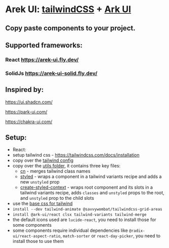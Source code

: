 # Arek UI: [tailwindCSS](https://tailwindcss.com/) + [Ark UI](https://ark-ui.com/)

## Copy paste components to your project.

## Supported frameworks:

### React https://arek-ui.fly.dev/

### SolidJs https://arek-ui-solid.fly.dev/

## Inspired by:

https://ui.shadcn.com/

https://park-ui.com/

https://chakra-ui.com/

## Setup:

- React:
- setup tailwind css - https://tailwindcss.com/docs/installation
- copy over the [tailwind config](tailwind.config.ts)
- copy over the [utils folder](/app/components/utils/), it contains three key files:
  - [cn](/app/components/utils/cn.ts) - merges tailwind class names
  - [styled](/app/components/utils/styled.tsx) - wraps a component in a tailwind variants recipe and adds a new `unstyled` prop
  - [create-styled-context](/app/components/utils/create-styled-context.tsx) - wraps root component and its slots in a tailwind variants recipe, adds `classes` and `unstyled` props to the root, and `unstyled` prop to the child slots
- use the [base css for tailwind](/app/tailwind.css)
- `install --dev tailwind-animate @savvywombat/tailwindcss-grid-areas`
- `install @ark-ui/react clsx tailwind-variants tailwind-merge`
- the default icons used are `lucide-react`, you need to install those for some components
- some components require individual dependencies like `@radix-ui/react-aspect-ratio`, `match-sorter` or `react-day-picker`, you need to install those to use them

